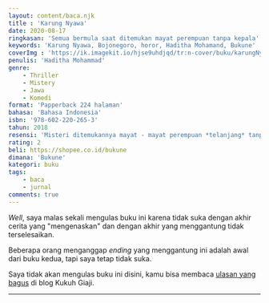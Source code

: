 ```yaml
---
layout: content/baca.njk
title : 'Karung Nyawa'
date: 2020-08-17
ringkasan: 'Semua bermula saat ditemukan mayat perempuan tanpa kepala'
keywords: 'Karung Nyawa, Bojonegoro, horor, Haditha Mohamand, Bukune'
coverImg : 'https://ik.imagekit.io/hjse9uhdjqd/tr:n-cover/buku/karungNyawa_5-MZyq9Lp.jpg'
penulis: 'Haditha Mohammad'
genre: 
    - Thriller
    - Mistery
    - Jawa
    - Komedi
format: 'Papperback 224 halaman'
bahasa: 'Bahasa Indonesia'
isbn: '978-602-220-265-3'
tahun: 2018
resensi: 'Misteri ditemukannya mayat - mayat perempuan *telanjang* tanpa kepala. Empat Sekawan bekerja sama menyelidiki kasus ganjil tanpa menyangka akan berada di ranah klenik dan mistik'
rating: 2
beli: https://shopee.co.id/bukune
dimana: 'Bukune'
kategori: buku
tags: 
    - baca
    - jurnal
comments: true
---
```


*Well*, saya malas sekali mengulas buku ini karena tidak suka dengan akhir cerita yang "mengenaskan" dan dengan akhir yang menggantung tidak terselesaikan.

Beberapa orang menganggap *ending* yang menggantung ini adalah awal dari buku kedua, tapi saya tetap tidak suka.

Saya tidak akan mengulas buku ini disini, kamu bisa membaca [ulasan yang bagus](https://kukuhgiaji.com/resensi-novel-karung-nyawa/) di blog Kukuh Giaji.

***
